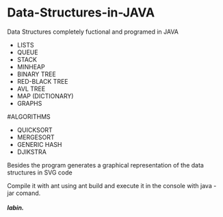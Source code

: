 # Data-Structures-in-JAVA
Data Structures completely fuctional and programed in JAVA
* LISTS
* QUEUE
* STACK
* MINHEAP
* BINARY TREE
* RED-BLACK TREE
* AVL TREE
* MAP (DICTIONARY) 
* GRAPHS

#ALGORITHMS
* QUICKSORT
* MERGESORT
* GENERIC HASH
* DJIKSTRA


Besides the program generates a graphical representation of the data structures in SVG code


Compile it with ant 
using ant build 
and execute it in the console with java -jar comand.
<br/><br/>
<i><b>Iabin.</b></i>
